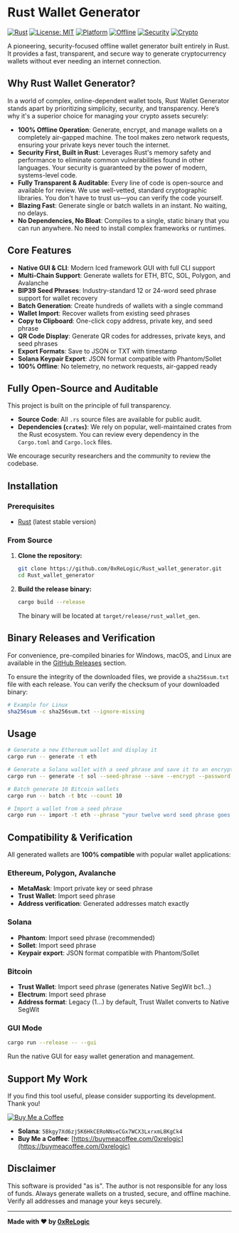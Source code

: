 # Rust Wallet Generator

[![Rust](https://img.shields.io/badge/Rust-000000?style=for-the-badge&logo=rust&logoColor=white)](https://www.rust-lang.org/)
[![License: MIT](https://img.shields.io/badge/License-MIT-yellow.svg?style=for-the-badge)](https://opensource.org/licenses/MIT)
[![Platform](https://img.shields.io/badge/Platform-Windows%20%7C%20macOS%20%7C%20Linux-blue?style=for-the-badge)](https://github.com/0xReLogic/Rust_wallet_generator)
[![Offline](https://img.shields.io/badge/Status-100%25%20Offline-green?style=for-the-badge)](https://github.com/0xReLogic/Rust_wallet_generator)
[![Security](https://img.shields.io/badge/Security-Community%20Audited%20%26%20Verified-orange?style=for-the-badge)](https://github.com/0xReLogic/Rust_wallet_generator)
[![Crypto](https://img.shields.io/badge/Crypto-ETH%20%7C%20SOL%20%7C%20BTC%20%7C%20MATIC%20%7C%20AVAX-purple?style=for-the-badge)](https://github.com/0xReLogic/Rust_wallet_generator)

A pioneering, security-focused offline wallet generator built entirely in Rust. It provides a fast, transparent, and secure way to generate cryptocurrency wallets without ever needing an internet connection.

## Why Rust Wallet Generator?

In a world of complex, online-dependent wallet tools, Rust Wallet Generator stands apart by prioritizing simplicity, security, and transparency. Here’s why it's a superior choice for managing your crypto assets securely:

*   **100% Offline Operation**: Generate, encrypt, and manage wallets on a completely air-gapped machine. The tool makes zero network requests, ensuring your private keys never touch the internet.
*   **Security First, Built in Rust**: Leverages Rust's memory safety and performance to eliminate common vulnerabilities found in other languages. Your security is guaranteed by the power of modern, systems-level code.
*   **Fully Transparent & Auditable**: Every line of code is open-source and available for review. We use well-vetted, standard cryptographic libraries. You don't have to trust us—you can verify the code yourself.
*   **Blazing Fast**: Generate single or batch wallets in an instant. No waiting, no delays.
*   **No Dependencies, No Bloat**: Compiles to a single, static binary that you can run anywhere. No need to install complex frameworks or runtimes.

## Core Features

- **Native GUI & CLI**: Modern Iced framework GUI with full CLI support
- **Multi-Chain Support**: Generate wallets for ETH, BTC, SOL, Polygon, and Avalanche
- **BIP39 Seed Phrases**: Industry-standard 12 or 24-word seed phrase support for wallet recovery
- **Batch Generation**: Create hundreds of wallets with a single command
- **Wallet Import**: Recover wallets from existing seed phrases
- **Copy to Clipboard**: One-click copy address, private key, and seed phrase
- **QR Code Display**: Generate QR codes for addresses, private keys, and seed phrases
- **Export Formats**: Save to JSON or TXT with timestamp
- **Solana Keypair Export**: JSON format compatible with Phantom/Sollet
- **100% Offline**: No telemetry, no network requests, air-gapped ready

## Fully Open-Source and Auditable

This project is built on the principle of full transparency.
- **Source Code**: All `.rs` source files are available for public audit.
- **Dependencies (`crates`)**: We rely on popular, well-maintained crates from the Rust ecosystem. You can review every dependency in the `Cargo.toml` and `Cargo.lock` files.

We encourage security researchers and the community to review the codebase.

## Installation

### Prerequisites
- [Rust](https://rustup.rs/) (latest stable version)

### From Source
1.  **Clone the repository:**
    ```bash
    git clone https://github.com/0xReLogic/Rust_wallet_generator.git
    cd Rust_wallet_generator
    ```

2.  **Build the release binary:**
    ```bash
    cargo build --release
    ```
    The binary will be located at `target/release/rust_wallet_gen`.

## Binary Releases and Verification

For convenience, pre-compiled binaries for Windows, macOS, and Linux are available in the [GitHub Releases](https://github.com/0xReLogic/Rust_wallet_generator/releases) section.

To ensure the integrity of the downloaded files, we provide a `sha256sum.txt` file with each release. You can verify the checksum of your downloaded binary:

```bash
# Example for Linux
sha256sum -c sha256sum.txt --ignore-missing
```

## Usage

```bash
# Generate a new Ethereum wallet and display it
cargo run -- generate -t eth

# Generate a Solana wallet with a seed phrase and save it to an encrypted file
cargo run -- generate -t sol --seed-phrase --save --encrypt --password "YourSecretPassword"

# Batch generate 10 Bitcoin wallets
cargo run -- batch -t btc --count 10

# Import a wallet from a seed phrase
cargo run -- import -t eth --phrase "your twelve word seed phrase goes here"
```

## Compatibility & Verification

All generated wallets are **100% compatible** with popular wallet applications:

### Ethereum, Polygon, Avalanche
- **MetaMask**: Import private key or seed phrase
- **Trust Wallet**: Import seed phrase
- **Address verification**: Generated addresses match exactly

### Solana
- **Phantom**: Import seed phrase (recommended)
- **Sollet**: Import seed phrase
- **Keypair export**: JSON format compatible with Phantom/Sollet

### Bitcoin
- **Trust Wallet**: Import seed phrase (generates Native SegWit bc1...)
- **Electrum**: Import seed phrase
- **Address format**: Legacy (1...) by default, Trust Wallet converts to Native SegWit

### GUI Mode
```bash
cargo run --release -- --gui
```
Run the native GUI for easy wallet generation and management.

## Support My Work
If you find this tool useful, please consider supporting its development. Thank you!

[![Buy Me a Coffee](https://img.shields.io/badge/Buy%20Me%20a%20Coffee-FFDD00?style=for-the-badge&logo=buy-me-a-coffee&logoColor=black)](https://buymeacoffee.com/0xrelogic)

- **Solana**: `5Bkgy7Xd6zj5K6HkCERoNNseCGx7WCX3LxrxmL8KgCk4`
- **Buy Me a Coffee**: [https://buymeacoffee.com/0xrelogic](https://buymeacoffee.com/0xrelogic)

## Disclaimer
This software is provided "as is". The author is not responsible for any loss of funds. Always generate wallets on a trusted, secure, and offline machine. Verify all addresses and manage your keys securely.

---

**Made with ❤️ by [0xReLogic](https://github.com/0xReLogic)** 